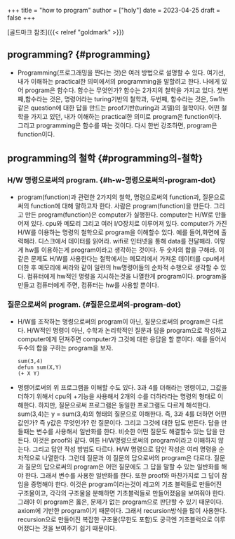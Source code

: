 +++
title = "how to program"
author = ["holy"]
date = 2023-04-25
draft = false
+++

[골드마크 참조]({{< relref "goldmark" >}})


## programming? {#programming}

-   Programming(프로그래밍을 짠다는 것)은 여러 방법으로 설명할 수
    있다. 여기선, 내가 이해하는 practical한 의미에서의 programming을
    말할려고 한다. 나에게 있어 program은 함수다. 함수는 무엇인가? 함수는
    2가지의 철학을 가지고 있다. 첫번째,함수라는 것은, 명령어라는
    turing기반의 철학과, 두번째, 함수라는 것은, 5w1h같은 question에 대한
    답을 만드는 proof기반(turing과 괴델)의 철학이다. 어떤 철학을 가지고
    있던, 내가 이해하는 practical한 의미로 program은
    function이다. 그리고 programming은 함수를 짜는 것이다. 다시 한번
    강조하면, program은 function이다.


## programming의 철학 {#programming의-철학}


### H/W 명령으로써의 program. {#h-w-명령으로써의-program-dot}

-   program(function)과 관련한 2가지의 철학, 명령으로써의 function과,
    질문으로써의 function에 대해 말하고자 한다. 사람은
    program(function)을 만든다. 그리고 만든 program(function)은
    computer가 실행한다. computer는 H/W로 만들어져 있다. cpu와 메모리
    그리고 여러 I/O장치로 이루어져 있다. computer가 가진 H/W를 이용하는
    명령의 철학으로 program을 이해할수 있다. 예를 들어,화면에
    출력해라. 디스크에서 데이터를 읽어라. wifi로 인터넷을 통해 data를
    전달해라. 이렇게 hw를 이용하는게 program이라고 생각하는 것이다. 두
    숫자의 합을 구해라. 이 같은 문제도 H/W를 사용한다는 철학에서는
    메모리에서 가져온 데이터를 cpu에서 더한 후 메모리에 써라와 같이
    일련의 hw명령어들의 순차적 수행으로 생각할 수 있다. 컴퓨터에게
    hw적인 명령을 지시하는것을 나열한게 program이다. program을 만들고
    컴퓨터에게 주면, 컴퓨터는 hw를 사용할 뿐이다.


### 질문으로써의 program. {#질문으로써의-program-dot}

-   H/W를 조작하는 명령으로써의 program이 아닌, 질문으로써의 program은
    다르다. H/W적인 명령이 아닌, 수학과 논리학적인 질문과 답을
    program으로 작성하고 computer에게 던져주면 computer가 그것에 대한
    응답을 할 뿐이다. 예를 들어서 두수의 합을 구하는 program을 보자.
    ```text
    sum(3,4)
    defun sum(X,Y)
    (+ X Y)
    ```
-   명령어로써의 위 프로그램을 이해할 수도 있다. 3과 4를 더해라는
    명령이고, 그값을 더하기 위해서 cpu의 +기능을 사용해서 2개의 수를
    더하라라는 명령의 형태로 이해한다. 하지만, 질문으로써 프로그램은
    동일한 프로그램도 다르게 해석한다. sum(3,4)는 y = sum(3,4)의 형태의
    질문으로 이해한다. 즉, 3과 4를 더하면 어떤값인가? 즉 y값은 무엇인가?
    란 질문이다. 그리고 그것에 대한 답도 만든다. 답을 만들때는 변수를
    사용해서 일반화를 한다. 비슷한 어떤 질문도 해결할수 있는 답을
    만든다. 이것은 proof와 같다. 여튼 H/W명령으로써의 program이라고
    이해하지 않는다. 그리고 답안 작성 방법도 다르다. H/W 명령으로 답안
    작성은 여러 명령을 순차적으로 나열한다. 그런데 질문과 이 질문의
    답으로써의 program은 다르다. 질문과 질문의 답으로써의 program은 어떤
    질문에도 그 답을 말할 수 있는 일반화를 해야 한다. 그래서 변수를
    사용한 일반화를 한다. 또한 proof와 마찬가지로 그 답이 참임을
    증명해야 한다. 이것은 program이라는것이 레고의 기초 블럭들로
    만들어진 구조물이고, 각각의 구조물을 분해하면 기초블럭들로
    만들어졌음을 보여줘야 한다. 그래야 이 program은 옳은, 문제가 없는
    program으로 판단할 수 있기 때문이다. axiom에 기반한 program이기
    때문이다. 그래서 recursion방식을 많이 사용한다. recursion으로
    만들어진 복잡한 구조물(무한도 포함)도 궁극엔 기초블럭으로
    이루어졌다는 것을 보여주기 쉽기 때문이다.
